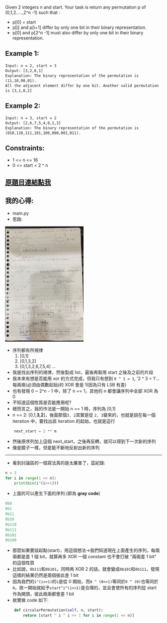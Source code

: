 Given 2 integers n and start. Your task is return any permutation p of (0,1,2.....,2^n -1) such that :

* p[0] = start
* p[i] and p[i+1] differ by only one bit in their binary representation.
* p[0] and p[2^n -1] must also differ by only one bit in their binary representation.
 

## Example 1:

	Input: n = 2, start = 3
	Output: [3,2,0,1]
	Explanation: The binary representation of the permutation is (11,10,00,01). 
	All the adjacent element differ by one bit. Another valid permutation is [3,1,0,2]
## Example 2:

	Input: n = 3, start = 2
	Output: [2,6,7,5,4,0,1,3]
	Explanation: The binary representation of the permutation is (010,110,111,101,100,000,001,011).
 

## Constraints:

* 1 <= n <= 16
* 0 <= start < 2 ^ n

## [原題目連結點我](https://leetcode.com/problems/circular-permutation-in-binary-representation/)
	
## 我的心得:
* main.py
* 思路:
<img src="./image0.jpeg" width="50%" height="50%">

* 序列都有所規律
	1. [0,1]
	2. [0,1,3,2]
	3. [0,1,3,2,6,7,5,4]
	...
* 我是找出序列的規律，然後製成 list，最後再取用 start 之後及之前的片段
* 我本來有想是否能用 xor 的方式完成，但我只有想到 `0 ^ 1 = 1`, '2 ^ 3 = 1'... 每兩兩(必須由偶數起始)的 XOR 會是 1(因為只有 LSB 有差)
* 也有發現 0 ~ 2^n - 1 中，除了 n == 1，其他的 n 都會讓序列中全部 XOR 為 0
* 不知道這個性質是否能應用呢?
* 總而言之，我的作法是一開始 n == 1 時，序列為 [0,1]
* n == 2:  [0,1,**3,2**]，後面那個`3, 2`其實是從 `2, 3`變來的，也就是說在每一個 iteration 中，要找出該 iteration 的起始，也就是這行 
```python
	next_start = 2 ** m 
```
* 然後原序列加上這個 next_start，之後再反轉，就可以得到下一次新的序列
* 像是鏡子一樣，但是能不斷地反射出新的序列

-----
* 看到討論區的一個寫法真的是太厲害了，茲紀錄:
```python
n = 3
for i in range(1 << n):
    print(bin(i^(i>>1)))
```
* 上面的可以產生下面的序列:(即為 **gray code**)
```python
0b0
0b1
0b11
0b10
0b110
0b111
0b101
0b100
```
* 那麼如果要設起點(start)，用這個想法→我們知道現在上面產生的序列，每兩兩都是差 1 個 bit，就算再多 XOR 一個 constant 也不會打破 "兩兩差 1 bit" 的這個性質
* 比如說，`0b111`和`0b101`，同時再 XOR 2 的話，就會變成`0b101`和`0b111`，發現這樣的結果仍然是兩個彼此差 1 bit
* 因為我們的`i^(i>>1)`的`i`是從 0 開始，而`0 ^ (0>>1)`等同於`0 ^ (0)`也等同於`0`，故一開始就給予`start^i^(i>>1)`是合理的，並且會使所有的序列從 start 作為開頭，彼此兩兩都會差 1 bit
* 故實做 code 如下:
```python
	def circularPermutation(self, n, start):
		return [start ^ i ^ i >> 1 for i in range(1 << n)]
```
